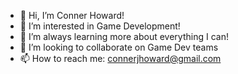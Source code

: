 - 👋 Hi, I’m Conner Howard!
- 👀 I’m interested in Game Development!
- 🌱 I’m always learning more about everything I can!
- 💞️ I’m looking to collaborate on Game Dev teams
- 📫 How to reach me: connerjhoward@gmail.com
